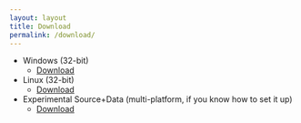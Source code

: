 ```yaml
---
layout: layout
title: Download
permalink: /download/
---
```


<!-- Misc. JS functions -->
<script type="text/javascript">
function getOSName() {
    if (navigator.platform.indexOf("Win")!=-1) {
        return "Windows";
    } else if (navigator.platform.indexOf("Mac")!=-1) {
        return "MacOS";
    } else if (navigator.platform.indexOf("Linux")!=-1) {
        return "Linux";
    } else if (navigator.platform.indexOf("BSD")!=-1) {
        return "BSD";
    }
}

function getDLLink(os_name) {
    switch(os_name) {
        case "Windows":
            return "{{ site.baseurl }}/assets/Software-Packages/Loltris_Win32.zip";
        case "Linux":
            return "{{ site.baseurl }}/assets/Software-Packages/Loltris_Linux32.tgz";
        default:
            return null;
    }
}

function imageExists(url) {
   var img = new Image();
   img.src = url;
   return img.height != 0;
}

function getImageLink(os_name) {
    return "{{ site.baseurl }}/assets/images/platforms/" + os_name + ".png";
}
</script>

<!-- Give the user an appropriate link depending on the users platform -->
<script text="text/javascript">
var os_name = getOSName();
var dl_link = getDLLink(os_name);
if (dl_link) {
    document.write("<p>Download binary for " + os_name + " <a href='" + dl_link + "'>here</a></p>");
    document.write("<img src='" + getImageLink(os_name) + "'>");
    document.write("<p>If you would rather have the latest features, download the source <a href='{{ site.github_page }}'>here</a>. But be warned, ");
    document.write("this code is not stable. Therefore it is highly recommended that you download the binary instead.</p>");
} else {
    document.write("Loltris has not been packaged for your platform, if Python/Pygame runs on your platform you can download the ");
    document.write("<a href='{{ site.github_page }}'>source</a> and set it up yourself. Be warned that this code is not stable.");
}
</script>

<!-- If javascript is disabled, we just give the user all the links -->
<div id="download_list" class="noscript">
    <ul>
        <li>Windows (32-bit)
        <ul>
            <li><a href="/Loltris/assets/Software-Packages/Loltris_Win32.zip">Download</a></li>
        </ul>
        </li>
        <li>Linux (32-bit)
        <ul>
            <li><a href="/Loltris/assets/Software-Packages/Loltris_Linux32.tar.bz2">Download</a></li>
        </ul>
        </li>
        <li>Experimental Source+Data (multi-platform, if you know how to set it up)
        <ul>
            <li><a href="https://github.com/UndeadMastodon/Loltris">Download</a></li>
        </ul>
        </li>
    </ul>
</div>

<!-- Create the hidden list of downloads (can be enabled by clicking a button) -->
<script text="text/javascript">
// Write the noscript HTML to the document, but hide it
var text = document.getElementById("download_list").innerHTML;
document.write("<div id='hidden_download_list' class='hidden'>" + text + "</div>");

function showDownloadList() {
    // Show the list, while hiding the button
    document.getElementById("hidden_download_list").className = "visible";
    document.getElementById("show_downloads_button").className = "hidden";
}

document.write("<p><input id='show_downloads_button' type='button' value='Show all downloads' onclick='showDownloadList();'></p>");
</script>

<script text="text/javascript">
// If javascript is enabled, this will run. This piece of code hides the contents of
// all elements that are part of the noscript class. Chrome/Chromium does not interpret
// text inside <noscript> tags as markup, this is a workaround.
var elems = document.getElementsByClassName("noscript");
for(var i = 0; i < elems.length; i++) {
    elems[i].className = "hidden";
}
</script>
